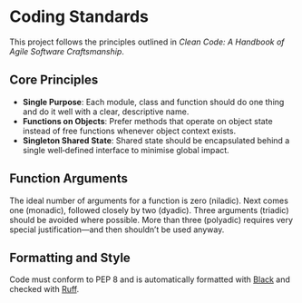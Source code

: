 # Coding Standards

This project follows the principles outlined in *Clean Code: A Handbook of Agile Software Craftsmanship*.

## Core Principles

- **Single Purpose**: Each module, class and function should do one thing and do it well with a clear, descriptive name.
- **Functions on Objects**: Prefer methods that operate on object state instead of free functions whenever object context exists.
- **Singleton Shared State**: Shared state should be encapsulated behind a single well‑defined interface to minimise global impact.

## Function Arguments

The ideal number of arguments for a function is zero (niladic). Next comes one (monadic), followed closely by two (dyadic). Three arguments (triadic) should be avoided where possible. More than three (polyadic) requires very special justification—and then shouldn’t be used anyway.

## Formatting and Style

Code must conform to PEP 8 and is automatically formatted with [Black](https://black.readthedocs.io/) and checked with [Ruff](https://docs.astral.sh/ruff/).
